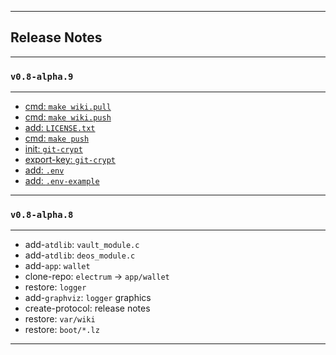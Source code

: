 
---

## Release Notes

---
### `v0.8-alpha.9`
---

* [cmd: `make wiki.pull`](https://github.com/libdeos/deos-core/commit/c97fc703238704fa563ac8d5adfd2f28c3aead62)
* [cmd: `make wiki.push`](https://github.com/libdeos/deos-core/commit/f2a2c767015c54bf83280e26a27fd8fe218dc319)
* [add: `LICENSE.txt`](https://github.com/libdeos/deos-core/commit/3b2231bdec53d8382396fe2b1ef368a02f0bd9a3)
* [cmd: `make push`](https://github.com/libdeos/deos-core/commit/2fd5086d31a561a838d64f2e21f330596f2a8291)
* [init: `git-crypt`](https://github.com/libdeos/deos-core/commit/1a7481c408a2ce0419e764cab46bfdb9f5b855c0)
* [export-key: `git-crypt`](https://github.com/libdeos/deos-core/commit/f4a6ff886d910ddd10b937791dbee76a8f6860f0)
* [add: `.env`](https://github.com/libdeos/deos-core/commit/1a18ab136dab4090025bd501ab4ab07f4625cd4c)
* [add: `.env-example`](https://github.com/libdeos/deos-core/commit/1a18ab136dab4090025bd501ab4ab07f4625cd4c)

---
### `v0.8-alpha.8`
---

* add-`atdlib`: `vault_module.c`
* add-`atdlib`: `deos_module.c`
* add-`app`: `wallet`
* clone-repo: `electrum` -> `app/wallet`
* restore: `logger`
* add-`graphviz`: `logger` graphics
* create-protocol: release notes
* restore: `var/wiki`
* restore: `boot/*.lz`

---
